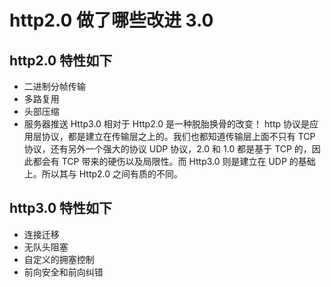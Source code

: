 # http2.0 做了哪些改进 3.0

## http2.0 特性如下

* 二进制分帧传输
* 多路复用
* 头部压缩
* 服务器推送
Http3.0 相对于 Http2.0 是一种脱胎换骨的改变！
http 协议是应用层协议，都是建立在传输层之上的。我们也都知道传输层上面不只有 TCP 协议，还有另外一个强大的协议 UDP 协议，2.0 和 1.0 都是基于 TCP 的，因此都会有 TCP 带来的硬伤以及局限性。而 Http3.0 则是建立在 UDP 的基础上。所以其与 Http2.0 之间有质的不同。

## http3.0 特性如下

* 连接迁移
* 无队头阻塞
* 自定义的拥塞控制
* 前向安全和前向纠错
